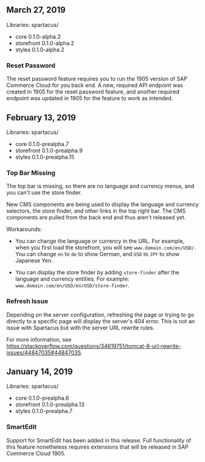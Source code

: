 ## March 27, 2019

Libraries: spartacus/

- core 0.1.0-alpha.2
- storefront 0.1.0-alpha.2
- styles 0.1.0-alpha.2

### Reset Password

The reset password feature requires you to run the 1905 version of SAP Commerce Cloud for you back end. A new, required API endpoint was created in 1905 for the reset password feature, and another required endpoint was updated in 1905 for the feature to work as intended.

## February 13, 2019

Libraries: spartacus/

- core 0.1.0-prealpha.7
- storefront 0.1.0-prealpha.9
- styles 0.1.0-prealpha.15

### Top Bar Missing

The top bar is missing, so there are no language and currency menus, and you can't use the store finder.

New CMS components are being used to display the language and currency selectors, the store finder, and other links in the top right bar. The CMS components are pulled from the back end and thus aren't released yet.

Workarounds:

- You can change the language or currency in the URL. For example, when you first load the storefront, you will see `www.domain.com/en/USD/`. You can change `en` to `de` to show German, and `USD` to `JPY` to show Japanese Yen.

- You can display the store finder by adding `store-finder` after the language and currency entities. For example: `www.domain.com/en/USD/en/USD/store-finder`.

### Refresh Issue

Depending on the server configuration, refreshing the page or trying to go directly to a specific page will display the server's 404 error. This is not an issue with Spartacus but with the server URL rewrite rules.

For more information, see https://stackoverflow.com/questions/34619751/tomcat-8-url-rewrite-issues/44847035#44847035.

## January 14, 2019

Libraries: spartacus/

- core 0.1.0-prealpha.6
- storefront 0.1.0-prealpha.13
- styles 0.1.0-prealpha.7

### SmartEdit

Support for SmartEdit has been added in this release. Full functionality of this feature nonetheless requires extensions that will be released in SAP Commerce Cloud 1905.
